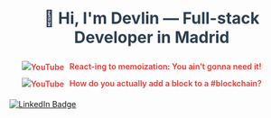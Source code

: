<!--
**devlinmorrow/devlinmorrow** is a ✨ _special_ ✨ repository because its `README.md` (this file) appears on your GitHub profile.

Here are some ideas to get you started:

- 🔭 I’m currently working on ...
- 🌱 I’m currently learning ...
- 🤔 I’m looking for help with ...
- 💬 Ask me about ...
- 📫 How to reach me: ...
- 😄 Pronouns: ...
- ⚡ Fun fact: ...
-->
<h1 align="center" style="font-weight: 700; color: #2c3e50;">👋 Hi, I'm Devlin — Full-stack Developer in Madrid</h1>

<div style="max-width: 460px; margin: 1.5rem auto 0 auto; line-height: 1.6;">
  <p style="margin: 0.4rem 0;">
    <a href="https://www.youtube.com/watch?v=qogkH_cfysY" target="_blank" rel="noopener noreferrer" style="text-decoration: none; color: #e53935; font-weight: 600;">
      <img src="https://img.shields.io/badge/-YouTube-red?logo=youtube&logoColor=white&style=flat-square" alt="YouTube" style="vertical-align: middle; margin-right: 6px;" />
      React-ing to memoization: You ain’t gonna need it!
    </a>
  </p>

  <p style="margin: 0.4rem 0;">
    <a href="https://www.youtube.com/watch?v=qogkH_cfysY" target="_blank" rel="noopener noreferrer" style="text-decoration: none; color: #e53935; font-weight: 600;">
      <img src="https://img.shields.io/badge/-YouTube-red?logo=youtube&logoColor=white&style=flat-square" alt="YouTube" style="vertical-align: middle; margin-right: 6px;" />
      How do you actually add a block to a #blockchain?
    </a>
  </p>
</div>


<div style="margin: 1rem 0;">
  <a href="https://www.linkedin.com/in/devlin-glasman-0a353b5a/" target="_blank" rel="noopener noreferrer" style="margin-right: 12px;">
    <img src="https://img.shields.io/badge/LinkedIn-blue?style=for-the-badge&logo=linkedin&logoColor=white" alt="LinkedIn Badge" />
  </a>
</div>



